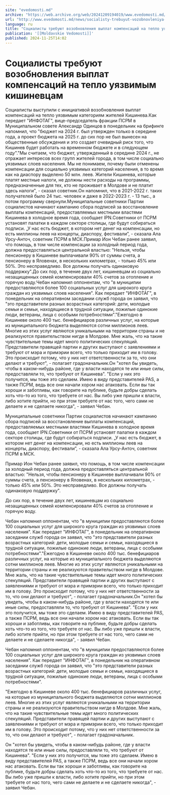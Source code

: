 ```yaml
---
site: "evedomosti.md"
archive: "https://web.archive.org/web/20241209194019/www.evedomosti.md/news/socialisty-trebuyut-vozobnovleniya-vyplat-kompensacij-na-tep"
url: "http://www.evedomosti.md/news/socialisty-trebuyut-vozobnovleniya-vyplat-kompensacij-na-tep"
language: ru
title: "Социалисты требуют возобновления выплат компенсаций на тепло уязвимым кишиневцам"
publication: '[[Moldavskie Vedomosti]]'
published: 2024-11-25T14:02
---
```


# Социалисты требуют возобновления выплат компенсаций на тепло уязвимым кишиневцам

Социалисты выступили с инициативой возобновления выплат компенсаций на тепло уязвимым категориям жителей Кишинева.Как передает "ИНФОТАГ", вице-председатель фракции ПСРМ в Муниципальном совете Александр Одинцов в понедельник на брифинге напомнил, что "бюджет на 2024 г. был утвержден только в середине года, а проект бюджета на 2025 г. до сих пор не был вынесен на общественные обсуждения и это создает очевидный риск того, что Кишинев будет работать на временном бюджете и в следующем году"."Мы считаем, что бюджет, утвержденный в середине 2024 г., не отражает интересов всех групп жителей города, в том числе социально уязвимых слоев населения. Мы не понимаем, почему были отменены компенсации для социально уязвимых категорий населения, в то время как на диаспору выделено 50 млн. леев. Жители Кишинева, которые платят местные налоги, не должны нести расходы на программы, предназначенные для тех, кто не проживает в Молдове и не платит здесь налоги", - сказал советник.Он напомнил, что в 2021-2022 г. таких получателей было 24 тыс. человек и даже в 2022-2023 г. - 13 тыс., а потом программу свернули.Муниципальные советники Партии социалистов начинают кампанию сбора подписей за восстановление выплаты компенсаций, предоставляемых местными властями Кишинева в холодное время года, сообщает IPN.Советники от ПСРМ установят палатки в каждом секторе столицы, где будут собираться подписи. „У нас есть бюджет, в котором нет денег на компенсации, но есть миллионы леев на концерты, диаспору, фестивали”, - сказала Ала Урсу-Анточ, советник ПСРМ в МСК.Примар Ион Чебан ранее заявил, что помощь, в том числе компенсации за холодный период года, должна предоставляться центральной властью: "Нельзя, чтобы пенсионеру в Кишиневе выплачивали 90% от суммы счета, а пенсионеру в Яловенах, в нескольких километрах, - только 45% или 50%. Это несправедливо. Все должны получать одинаковую поддержку".До сих пор, в течение двух лет, кишиневцам из социально незащищенных семей компенсировали 40% счетов за отопление и горячую воду.Чебан напомнил оппонентам, что "в муниципии предоставляются более 100 социальных услуг для широкого круга граждан из уязвимых слоев населения". Как передает "ИНФОТАГ", в понедельник на оперативном заседании служб города он заявил, что "это представители разных возрастных категорий: дети, молодые семьи и семьи, находящиеся в трудной ситуации, пожилые одинокие люди, ветераны, лица с особыми потребностями"."Ежегодно в Кишиневе около 400 тыс. бенефициаров различных услуг, на которые из муниципального бюджета выделяются сотни миллионов леев. Многие из этих услуг являются уникальными на территории страны и не реализуются правительством нигде в Молдове. Мне жаль, что на такие чувствительные темы идет много политических спекуляций. Представители правящей партии и других выступают с заявлениями и требуют от мэра и примэрии всего, что только приходит им в голову. Это происходит потому, что у них нет ответственности за то, что они делают и требуют", - полагает градоначальник.Он "хотел бы увидеть, чтобы в каком-нибудь районе, где у власти находятся те или иные силы, предоставляли то, что требуют от Кишинева". "Если у них это получится, мы тоже это сделаем. Имею в виду представителей PAS, а также ПСРМ, ведь все они начали хором нас атаковать. Если вы так хороши и заботливы, как говорите на публике, будьте добры сделать хоть что-то из того, что требуете от нас. Вы либо уже пришли к власти, либо хотите прийти, но при этом требуете от нас того, чего сами не делаете и не сделаете никогда", - заявил Чебан.

Муниципальные советники Партии социалистов начинают кампанию сбора подписей за восстановление выплаты компенсаций, предоставляемых местными властями Кишинева в холодное время года, сообщает IPN.Советники от ПСРМ установят палатки в каждом секторе столицы, где будут собираться подписи. „У нас есть бюджет, в котором нет денег на компенсации, но есть миллионы леев на концерты, диаспору, фестивали”, - сказала Ала Урсу-Анточ, советник ПСРМ в МСК.

Примар Ион Чебан ранее заявил, что помощь, в том числе компенсации за холодный период года, должна предоставляться центральной властью: "Нельзя, чтобы пенсионеру в Кишиневе выплачивали 90% от суммы счета, а пенсионеру в Яловенах, в нескольких километрах, - только 45% или 50%. Это несправедливо. Все должны получать одинаковую поддержку".

До сих пор, в течение двух лет, кишиневцам из социально незащищенных семей компенсировали 40% счетов за отопление и горячую воду.

Чебан напомнил оппонентам, что "в муниципии предоставляются более 100 социальных услуг для широкого круга граждан из уязвимых слоев населения". Как передает "ИНФОТАГ", в понедельник на оперативном заседании служб города он заявил, что "это представители разных возрастных категорий: дети, молодые семьи и семьи, находящиеся в трудной ситуации, пожилые одинокие люди, ветераны, лица с особыми потребностями"."Ежегодно в Кишиневе около 400 тыс. бенефициаров различных услуг, на которые из муниципального бюджета выделяются сотни миллионов леев. Многие из этих услуг являются уникальными на территории страны и не реализуются правительством нигде в Молдове. Мне жаль, что на такие чувствительные темы идет много политических спекуляций. Представители правящей партии и других выступают с заявлениями и требуют от мэра и примэрии всего, что только приходит им в голову. Это происходит потому, что у них нет ответственности за то, что они делают и требуют", - полагает градоначальник.Он "хотел бы увидеть, чтобы в каком-нибудь районе, где у власти находятся те или иные силы, предоставляли то, что требуют от Кишинева". "Если у них это получится, мы тоже это сделаем. Имею в виду представителей PAS, а также ПСРМ, ведь все они начали хором нас атаковать. Если вы так хороши и заботливы, как говорите на публике, будьте добры сделать хоть что-то из того, что требуете от нас. Вы либо уже пришли к власти, либо хотите прийти, но при этом требуете от нас того, чего сами не делаете и не сделаете никогда", - заявил Чебан.

Чебан напомнил оппонентам, что "в муниципии предоставляются более 100 социальных услуг для широкого круга граждан из уязвимых слоев населения". Как передает "ИНФОТАГ", в понедельник на оперативном заседании служб города он заявил, что "это представители разных возрастных категорий: дети, молодые семьи и семьи, находящиеся в трудной ситуации, пожилые одинокие люди, ветераны, лица с особыми потребностями".

"Ежегодно в Кишиневе около 400 тыс. бенефициаров различных услуг, на которые из муниципального бюджета выделяются сотни миллионов леев. Многие из этих услуг являются уникальными на территории страны и не реализуются правительством нигде в Молдове. Мне жаль, что на такие чувствительные темы идет много политических спекуляций. Представители правящей партии и других выступают с заявлениями и требуют от мэра и примэрии всего, что только приходит им в голову. Это происходит потому, что у них нет ответственности за то, что они делают и требуют", - полагает градоначальник.

Он "хотел бы увидеть, чтобы в каком-нибудь районе, где у власти находятся те или иные силы, предоставляли то, что требуют от Кишинева". "Если у них это получится, мы тоже это сделаем. Имею в виду представителей PAS, а также ПСРМ, ведь все они начали хором нас атаковать. Если вы так хороши и заботливы, как говорите на публике, будьте добры сделать хоть что-то из того, что требуете от нас. Вы либо уже пришли к власти, либо хотите прийти, но при этом требуете от нас того, чего сами не делаете и не сделаете никогда", - заявил Чебан.
